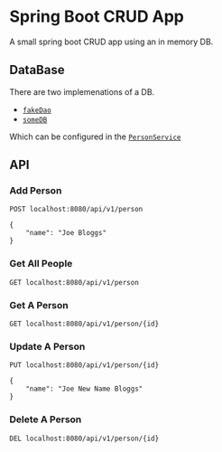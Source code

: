 # Spring Boot CRUD App
A small spring boot CRUD app using an in memory DB. 

## DataBase
There are two implemenations of a DB.
* [`fakeDao`](src/main/java/com/example/demo/dao/FakePersonDataAccessService.java)
* [`someDB`](src/main/java/com/example/demo/dao/PersonDataAccessService.java) 

Which can be configured in the [`PersonService`](src/main/java/com/example/demo/service/PersonService.java) 

## API

### Add Person 
```
POST localhost:8080/api/v1/person

{
    "name": "Joe Bloggs"
}
```

### Get All People
```
GET localhost:8080/api/v1/person
```

### Get A Person
```
GET localhost:8080/api/v1/person/{id}
```

### Update A Person
```
PUT localhost:8080/api/v1/person/{id}

{
    "name": "Joe New Name Bloggs"
}
```

### Delete A Person
```
DEL localhost:8080/api/v1/person/{id}
```
